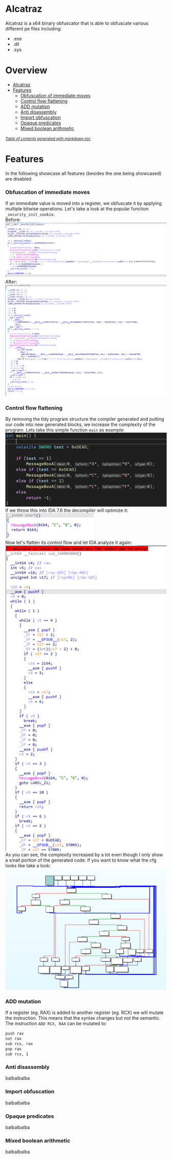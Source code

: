 # Alcatraz
Alcatraz is a x64 binary obfuscator that is able to obfuscate various different pe files including: 
- .exe
- .dll
- .sys

# Overview
- [Alcatraz](#alcatraz)
- [Features](#features)
    + [Obfuscation of immediate moves](#obfuscation-of-immediate-moves)
    + [Control flow flattening](#control-flow-flattening)
    + [ADD mutation](#add-mutation)
    + [Anti disassembly](#anti-disassembly)
    + [Import obfuscation](#import-obfuscation)
    + [Opaque predicates](#opaque-predicates)
    + [Mixed boolean arithmetic](#mixed-boolean-arithmetic)

<small><i><a href='http://ecotrust-canada.github.io/markdown-toc/'>Table of contents generated with markdown-toc</a></i></small>


# Features
In the following showcase all features (besides the one being showcased) are disabled.
### Obfuscation of immediate moves
If an immediate value is moved into a register, we obfuscate it by applying multiple bitwise operations. Let's take a look at the popular function `_security_init_cookie`.  
Before:
![imgbefore](images/const_before.PNG)
After:
![imgafter](images/const_after.PNG)
### Control flow flattening
By removing the tidy program structure the compiler generated and putting our code into new generated blocks, we increase the complexity of the program. Lets take this simple function `main` as example:  
![imgmain](images/flatten_function.PNG)  
If we throw this into IDA 7.6 the decompiler will optimize it:  
![imgmainnoobf](images/flatten_func_noobf.PNG)  
Now let's flatten its control flow and let IDA analyze it again:  
![imgmainobf](images/flatten_func_obf.PNG)  
As you can see, the complexity increased by a lot even though I only show a small portion of the generated code. If you want to know what the cfg looks like take a look:
![imgmaincfg](images/flatten_func_cfg.PNG)  
### ADD mutation
If a register (eg. RAX) is added to another register (eg. RCX) we will mutate the instruction. This means that the syntax changes but not the semantic.
The instruction `ADD RCX, RAX` can be mutated to:  
```
push rax
not rax
sub rcx, rax
pop rax
sub rcx, 1
```
### Anti disassembly
balbalbalba
### Import obfuscation
balbalbalba
### Opaque predicates
balbalbalba
### Mixed boolean arithmetic
balbalbalba
